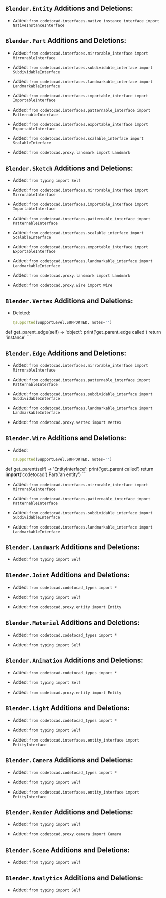## `Blender.Entity` Additions and Deletions:

- Added: `from codetocad.interfaces.native_instance_interface import NativeInstanceInterface`

## `Blender.Part` Additions and Deletions:

- Added: `from codetocad.interfaces.mirrorable_interface import MirrorableInterface`

- Added: `from codetocad.interfaces.subdividable_interface import SubdividableInterface`

- Added: `from codetocad.interfaces.landmarkable_interface import LandmarkableInterface`

- Added: `from codetocad.interfaces.importable_interface import ImportableInterface`

- Added: `from codetocad.interfaces.patternable_interface import PatternableInterface`

- Added: `from codetocad.interfaces.exportable_interface import ExportableInterface`

- Added: `from codetocad.interfaces.scalable_interface import ScalableInterface`

- Added: `from codetocad.proxy.landmark import Landmark`

## `Blender.Sketch` Additions and Deletions:

- Added: `from typing import Self`

- Added: `from codetocad.interfaces.mirrorable_interface import MirrorableInterface`

- Added: `from codetocad.interfaces.importable_interface import ImportableInterface`

- Added: `from codetocad.interfaces.patternable_interface import PatternableInterface`

- Added: `from codetocad.interfaces.scalable_interface import ScalableInterface`

- Added: `from codetocad.interfaces.exportable_interface import ExportableInterface`

- Added: `from codetocad.interfaces.landmarkable_interface import LandmarkableInterface`

- Added: `from codetocad.proxy.landmark import Landmark`

- Added: `from codetocad.proxy.wire import Wire`

## `Blender.Vertex` Additions and Deletions:


- Deleted:
    ```python
    @supported(SupportLevel.SUPPORTED, notes='')
def get_parent_edge(self) -> 'object':
    print('get_parent_edge called')
    return 'instance'
    ```
## `Blender.Edge` Additions and Deletions:

- Added: `from codetocad.interfaces.mirrorable_interface import MirrorableInterface`

- Added: `from codetocad.interfaces.patternable_interface import PatternableInterface`

- Added: `from codetocad.interfaces.subdividable_interface import SubdividableInterface`

- Added: `from codetocad.interfaces.landmarkable_interface import LandmarkableInterface`

- Added: `from codetocad.proxy.vertex import Vertex`

## `Blender.Wire` Additions and Deletions:


- Added:
    ```python
    @supported(SupportLevel.SUPPORTED, notes='')
def get_parent(self) -> 'EntityInterface':
    print('get_parent called')
    return __import__('codetocad').Part('an entity')
    ```
- Added: `from codetocad.interfaces.mirrorable_interface import MirrorableInterface`

- Added: `from codetocad.interfaces.patternable_interface import PatternableInterface`

- Added: `from codetocad.interfaces.subdividable_interface import SubdividableInterface`

- Added: `from codetocad.interfaces.landmarkable_interface import LandmarkableInterface`

## `Blender.Landmark` Additions and Deletions:

- Added: `from typing import Self`

## `Blender.Joint` Additions and Deletions:

- Added: `from codetocad.codetocad_types import *`

- Added: `from typing import Self`

- Added: `from codetocad.proxy.entity import Entity`

## `Blender.Material` Additions and Deletions:

- Added: `from codetocad.codetocad_types import *`

- Added: `from typing import Self`

## `Blender.Animation` Additions and Deletions:

- Added: `from codetocad.codetocad_types import *`

- Added: `from typing import Self`

- Added: `from codetocad.proxy.entity import Entity`

## `Blender.Light` Additions and Deletions:

- Added: `from codetocad.codetocad_types import *`

- Added: `from typing import Self`

- Added: `from codetocad.interfaces.entity_interface import EntityInterface`

## `Blender.Camera` Additions and Deletions:

- Added: `from codetocad.codetocad_types import *`

- Added: `from typing import Self`

- Added: `from codetocad.interfaces.entity_interface import EntityInterface`

## `Blender.Render` Additions and Deletions:

- Added: `from typing import Self`

- Added: `from codetocad.proxy.camera import Camera`

## `Blender.Scene` Additions and Deletions:

- Added: `from typing import Self`

## `Blender.Analytics` Additions and Deletions:

- Added: `from typing import Self`

